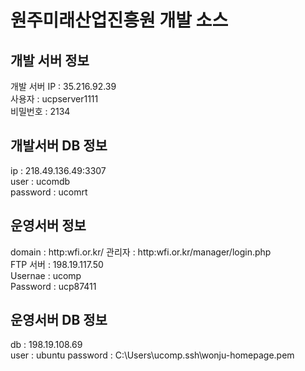 # 원주미래산업진흥원 개발 소스

## 개발 서버 정보

개발 서버 IP : 35.216.92.39  
사용자 : ucpserver1111  
비밀번호 : 2134

## 개발서버 DB 정보

ip : 218.49.136.49:3307  
user : ucomdb  
password : ucomrt

## 운영서버 정보

domain : http:wfi.or.kr/
관리자 : http:wfi.or.kr/manager/login.php  
FTP 서버 : 198.19.117.50  
Usernae : ucomp  
Password : ucp87411

## 운영서버 DB 정보

db : 198.19.108.69  
user : ubuntu
password : C:\Users\ucomp\.ssh\wonju-homepage.pem
